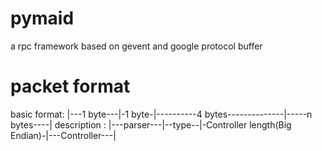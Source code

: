 pymaid
======

a rpc framework based on gevent and google protocol buffer


packet format
======

basic format: |---1 byte---|-1 byte-|----------4 bytes--------------|-----n bytes----|
description : |---parser---|--type--|-Controller length(Big Endian)-|---Controller---|
